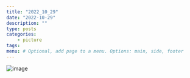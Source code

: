 ```yaml
---
title: "2022_10_29"
date: "2022-10-29"
description: ""
type: posts
categories:
    - picture
tags:
menu: # Optional, add page to a menu. Options: main, side, footer
---
```


![image](/2022_10_29.jpg)
